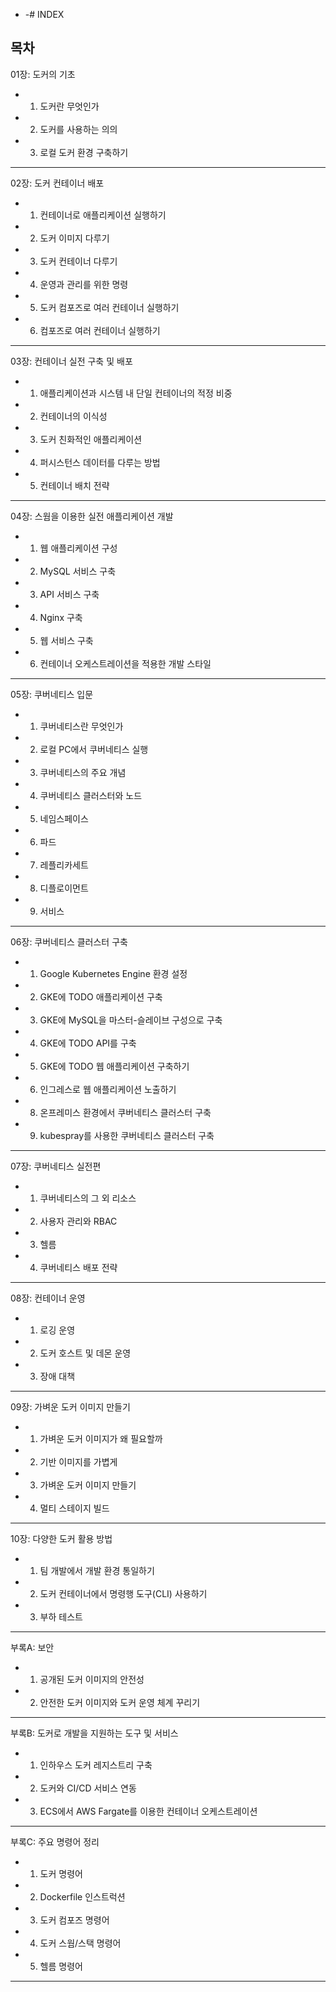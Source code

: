   -   -# INDEX

목차
---
01장: 도커의 기초
  - 01. 도커란 무엇인가
  - 02. 도커를 사용하는 의의
  - 03. 로컬 도커 환경 구축하기

---
02장: 도커 컨테이너 배포
  - 01. 컨테이너로 애플리케이션 실행하기
  - 02. 도커 이미지 다루기
  - 03. 도커 컨테이너 다루기
  - 04. 운영과 관리를 위한 명령
  - 05. 도커 컴포즈로 여러 컨테이너 실행하기
  - 06. 컴포즈로 여러 컨테이너 실행하기

---
03장: 컨테이너 실전 구축 및 배포
  - 01. 애플리케이션과 시스템 내 단일 컨테이너의 적정 비중
  - 02. 컨테이너의 이식성
  - 03. 도커 친화적인 애플리케이션
  - 04. 퍼시스턴스 데이터를 다루는 방법
  - 05. 컨테이너 배치 전략

---
04장: 스웜을 이용한 실전 애플리케이션 개발
  - 01. 웹 애플리케이션 구성
  - 02. MySQL 서비스 구축
  - 03. API 서비스 구축
  - 04. Nginx 구축
  - 05. 웹 서비스 구축
  - 06. 컨테이너 오케스트레이션을 적용한 개발 스타일

---
05장: 쿠버네티스 입문
  - 01. 쿠버네티스란 무엇인가
  - 02. 로컬 PC에서 쿠버네티스 실행
  - 03. 쿠버네티스의 주요 개념
  - 04. 쿠버네티스 클러스터와 노드
  - 05. 네임스페이스
  - 06. 파드
  - 07. 레플리카세트
  - 08. 디플로이먼트
  - 09. 서비스

---
06장: 쿠버네티스 클러스터 구축
  - 01. Google Kubernetes Engine 환경 설정
  - 02. GKE에 TODO 애플리케이션 구축
  - 03. GKE에 MySQL을 마스터-슬레이브 구성으로 구축
  - 04. GKE에 TODO API를 구축
  - 05. GKE에 TODO 웹 애플리케이션 구축하기
  - 06. 인그레스로 웹 애플리케이션 노출하기
  - 08. 온프레미스 환경에서 쿠버네티스 클러스터 구축
  - 09. kubespray를 사용한 쿠버네티스 클러스터 구축

---
07장: 쿠버네티스 실전편
  - 01. 쿠버네티스의 그 외 리소스
  - 02. 사용자 관리와 RBAC
  - 03. 헬름
  - 04. 쿠버네티스 배포 전략

---
08장: 컨테이너 운영
  - 01. 로깅 운영
  - 02. 도커 호스트 및 데몬 운영
  - 03. 장애 대책

---
09장: 가벼운 도커 이미지 만들기
  - 01. 가벼운 도커 이미지가 왜 필요할까
  - 02. 기반 이미지를 가볍게
  - 03. 가벼운 도커 이미지 만들기
  - 04. 멀티 스테이지 빌드

---
10장: 다양한 도커 활용 방법
  - 01. 팀 개발에서 개발 환경 통일하기
  - 02. 도커 컨테이너에서 명령행 도구(CLI) 사용하기
  - 03. 부하 테스트

---
부록A: 보안
  - 01. 공개된 도커 이미지의 안전성
  - 02. 안전한 도커 이미지와 도커 운영 체계 꾸리기

---
부록B: 도커로 개발을 지원하는 도구 및 서비스
  - 01. 인하우스 도커 레지스트리 구축
  - 02. 도커와 CI/CD 서비스 연동
  - 03. ECS에서 AWS Fargate를 이용한 컨테이너 오케스트레이션

---
부록C: 주요 명령어 정리
  - 01. 도커 명령어
  - 02. Dockerfile 인스트럭션
  - 03. 도커 컴포즈 명령어
  - 04. 도커 스웜/스택 명령어
  - 05. 헬름 명령어

---
